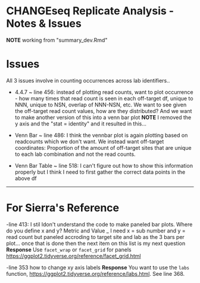 # CHANGEseq Replicate Analysis - Notes & Issues
__NOTE__ working from "summary_dev.Rmd"

# Issues

All 3 issues involve in counting occurrences across lab identifiers..

- 4.4.7 ~ line 456: instead of plotting read counts, want to plot occurrence - how many times that read count is seen in each off-target df, unique to NNN, unique to NSN, overlap of NNN-NSN, etc. We want to see given the off-target read count values, how are they distributed? And we want to make another version of this into a venn bar plot __NOTE__ I removed the y axis and the "stat = identity" and it resulted in this... 
  
- Venn Bar ~ line 486: I think the vennbar plot is again plotting based on readcounts which we don't want. We instead want off-target coordinates: Proportion of the amount of off-target sites that are unique to each lab combination and not the read counts. 
  
- Venn Bar Table ~ line 518: I can't figure out how to show this information properly but I think I need to first gather the correct data points in the above df
  
  
  
  
  
-----------------------------------------------------------------------------------------------------------------------------------
# For Sierra's Reference

-line 413: I stil ldon't understand the code to make paneled bar plots. Where do you define x and y? Metric and Value _ I need x = sub number and y = read count but paneled accroding to target site and lab as the 3 bars per plot... once that is done then the next item on this list is my next question
  __Response__ Use `facet_wrap` or `facet_grid` for panels https://ggplot2.tidyverse.org/reference/facet_grid.html
  
-line 353 how to change xy axis labels
  __Response__ You want to use the `labs` function, https://ggplot2.tidyverse.org/reference/labs.html. See line 368.